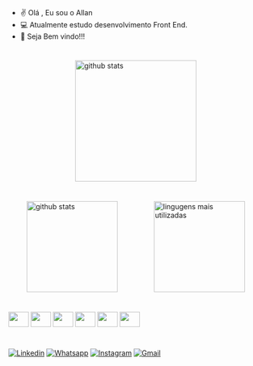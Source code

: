 
### 
 - ✌️ Olá , Eu sou o Allan
 - 💻 Atualmente estudo desenvolvimento Front End.
 - 🫡 Seja Bem vindo!!!

#

<div style="display: flex; justify-content: center;">
       <img height="240em" src="https://github-readme-activity-graph.cyclic.app/graph?username=AllanC12&theme=react-dark" alt="github stats"/>
</div>

#
<div  style="display: flex; justify-content: space-around">
   <img height="180em" src="https://github-readme-stats.vercel.app/api?username=AllanC12&show_icons=true&theme=dracula" alt="github stats"/>
   <img height="180em" src="https://github-readme-stats.vercel.app/api/top-langs/?username=AllanC12&layout=compact&theme=dracula" alt="lingugens mais utilizadas">
</div>

# 

<div style="margin-top: 20px;">
   <img height="30" width="40" src="https://cdn.jsdelivr.net/gh/devicons/devicon/icons/html5/html5-original.svg" />
   <img height="30" width="40" src="https://cdn.jsdelivr.net/gh/devicons/devicon/icons/css3/css3-original.svg" />
   <img height="30" width="40" src="https://cdn.jsdelivr.net/gh/devicons/devicon/icons/javascript/javascript-original.svg" />
   <img height="30" width="40" src="https://cdn.jsdelivr.net/gh/devicons/devicon/icons/sass/sass-original.svg" />
   <img height="30" width="40" src="https://cdn.jsdelivr.net/gh/devicons/devicon/icons/react/react-original.svg" />
   <img height="30" width="40" src="https://cdn.jsdelivr.net/gh/devicons/devicon/icons/git/git-original.svg" />
</div>

#

[![Linkedin](https://img.shields.io/badge/LinkedIn-0077B5?style=for-the-badge&logo=linkedin&logoColor=white)](https://linkedin.com/in/allan-cândido-8ba476260)
[![Whatsapp](https://img.shields.io/badge/WhatsApp-25D366?style=for-the-badge&logo=whatsapp&logoColor=white)](https://wa.me/+5537988551832)
[![Instagram](https://img.shields.io/badge/Instagram-E4405F?style=for-the-badge&logo=instagram&logoColor=white)](https://www.instagram.com/allancandido78/?next=%2F)
[![Gmail](https://img.shields.io/badge/Gmail-D14836?style=for-the-badge&logo=gmail&logoColor=white)](mailto:allandevfront@gmail.com)
